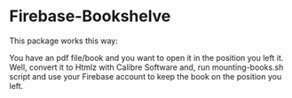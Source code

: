 # Firebase-Bookshelve

This package works this way:

You have an pdf file/book and you want to open it in the position you left it. Well, convert it to Htmlz with Calibre Software and, run mounting-books.sh script and use your Firebase account to keep the book on the position you left.

